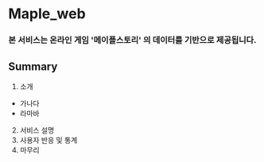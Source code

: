 # Maple_web    
### 본 서비스는 온라인 게임 '메이플스토리' 의 데이터를 기반으로 제공됩니다.    

## Summary

1. 소개
  + 가나다
  + 라마바
2. 서비스 설명
3. 사용자 반응 및 통계
4. 마무리
